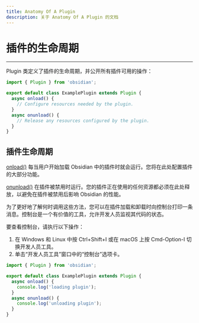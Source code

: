 ```yaml
---
title: Anatomy Of A Plugin
description: 关于 Anatomy Of A Plugin 的文档
---
```

<!--
 * @Author: Raistlind johnd0712@gmail.com
 * @Date: 2024-01-18 10:18:00
 * @LastEditors: Raistlind
 * @LastEditTime: 2024-01-18 10:18:00
 * @Description:
-->

# 插件的生命周期

---

Plugin 类定义了插件的生命周期，并公开所有插件可用的操作：

```ts
import { Plugin } from 'obsidian';

export default class ExamplePlugin extends Plugin {
  async onload() {
    // Configure resources needed by the plugin.
  }
  async onunload() {
    // Release any resources configured by the plugin.
  }
}
```

## 插件生命周期

[onload()](https://docs.obsidian.md/Reference/TypeScript+API/FileView/onload) 每当用户开始加载 Obsidian 中的插件时就会运行。您将在此处配置插件的大部分功能。

[onunload()](https://docs.obsidian.md/Reference/TypeScript+API/Component/onunload) 在插件被禁用时运行。您的插件正在使用的任何资源都必须在此处释放，以避免在插件被禁用后影响 Obsidian 的性能。

为了更好地了解何时调用这些方法，您可以在插件加载和卸载时向控制台打印一条消息。控制台是一个有价值的工具，允许开发人员监视其代码的状态。

要查看控制台，请执行以下操作：

1. 在 Windows 和 Linux 中按 Ctrl+Shift+I 或在 macOS 上按 Cmd-Option-I 切换开发人员工具。
2. 单击“开发人员工具”窗口中的“控制台”选项卡。

```ts
import { Plugin } from 'obsidian';

export default class ExamplePlugin extends Plugin {
  async onload() {
    console.log('loading plugin');
  }
  async onunload() {
    console.log('unloading plugin');
  }
}
```
